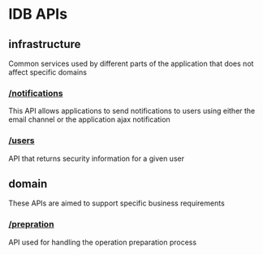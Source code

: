 # IDB APIs

## infrastructure

Common services used by different parts of the application that does not affect specific domains

### [/notifications](https://editor.swagger.io/?url=https://raw.githubusercontent.com/fabs-co/idbschemas/master/infrastructure/notifications.yaml)

This API allows applications to send notifications to users using either the email channel or the application ajax notification

### [/users](https://editor.swagger.io/?url=https://raw.githubusercontent.com/fabs-co/idbschemas/master/infrastructure/user.yaml)

API that returns security information for a given user

## domain

These APIs are aimed to support specific business requirements

### [/prepration](https://editor.swagger.io/?url=https://raw.githubusercontent.com/fabs-co/idbschemas/master/business/preparation.yaml)

API used for handling the operation preparation process


